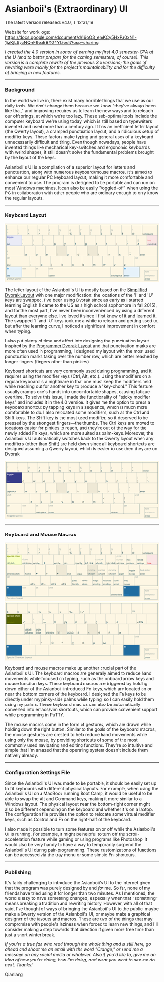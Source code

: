 
# Asianboii's (Extraordinary) UI


The latest version released: v4.0, T 12/31/19

Website for work logs: https://docs.google.com/document/d/16oO3_emKCy5HxPa0xN1-1jzKjLSycNQnF9eaEBX04Yk/edit?usp=sharing

*I created the 4.0 version in honor of earning my first 4.0 semester-GPA at the U (and to better prepare for the coming semesters, of course). This version is a complete rewrite of the previous 3.x versions; the goals of rewriting were mainly for the project's maintainability and for the difficulty of bringing in new features.*

***
### Background

In the world we live in, there exist many horrible things that we use as our daily tools. We don't change them because we know "they've always been like that," and improving requires us to learn the new ways and to reteach our offsprings, at which we're too lazy. These sub-optimal tools include the computer keyboard we're using today, which is still based on typewriters invented and used more than a century ago. It has an inefficient letter layout (the Qwerty layout), a cramped punctuation layout, and a ridiculous setup of modifier keys. These factors make typing and general uses of a keyboard unnecessarily difficult and tiring. Even though nowadays, people have invented things like mechanical key-switches and ergonomic keyboards with weird shapes, it still doesn't solve the fundamental problems brought by the layout of the keys.

Asianboii's UI is a compilation of a superior layout for letters and punctuation, along with numerous keyboard/mouse macros. It's aimed to enhance our regular PC keyboard layout, making it more comfortable and convenient to use. The program is designed to be portable and can run on most Windows machines. It can also be easily "toggled-off" when using the PC in collaboration with other people who are ordinary enough to only know the regular layouts.

***
### Keyboard Layout

![The default Asianboii's UI layout](https://github.com/asianboii-chen/AsianboiisUI/blob/master/4.0/Layout-4.0-Default.png)

The letter layout of the Asianboii's UI is mostly based on the [Simplified Dvorak Layout](https://en.wikipedia.org/wiki/Dvorak_keyboard_layout) with one major modification: the locations of the 'I' and 'U' keys are swapped. I've been using Dvorak since as early as I started learning English (I came to the US as a high school sophomore in fall 2015), and for the most part, I've never been inconvenienced by using a different layout than everyone else. I've loved it since I first knew of it and learned it. The swapped 'I' and 'U' keys took me a while to relearn and getting used to, but after the learning curve, I noticed a significant improvement in comfort when typing.

I also put plenty of time and effort into designing the punctuation layout. Inspired by the [Programmer Dvorak Layout](https://www.kaufmann.no/roland/dvorak/) and that punctuation marks are more often used in programming, I designed my layout with the most used punctuation marks taking over the number row, which are better reached by longer fingers (fingers other than pinkies).

Keyboard shortcuts are very commonly used during programming, and it requires using the modifier keys (Ctrl, Alt, etc.). Using the modifiers on a regular keyboard is a nightmare in that one must keep the modifiers held while reaching out for another key to produce a "key-chord." This feature usually cramps one's hands into uncomfortable shapes, causing fatigue overtime. To solve this issue, I made the functionality of "sticky modifier keys" and included it in the 4.0 version. It gives me the option to press a keyboard shortcut by tapping keys in a sequence, which is much more comfortable to do. I also relocated some modifiers, such as the Ctrl and Shift keys. The Shift key is the most used modifier, so it deserved to be pressed by the strongest fingers—the thumbs. The Ctrl keys are moved to locations easier for pinkies to reach, and they're out of the way for the newly added Fn keys, which are more suited as palm-keys. Moreover, the Asianboii's UI automatically switches back to the Qwerty layout when any modifiers (other than Shift) are held down since all keyboard shortcuts are designed assuming a Qwerty layout, which is easier to use then they are on Dvorak.

![The "toggled" layout (activated by holding down Tab key or by using toggle-lock/suspension key)](https://github.com/asianboii-chen/AsianboiisUI/blob/master/4.0/Layout-4.0-Toggled.png)

***
### Keyboard and Mouse Macros

![](https://github.com/asianboii-chen/AsianboiisUI/blob/master/4.0/Layout-4.0-Functions.png)
![](https://github.com/asianboii-chen/AsianboiisUI/blob/master/4.0/Layout-4.0-SpecChars.png)

Keyboard and mouse macros make up another crucial part of the Asianboii's UI. The keyboard macros are generally aimed to reduce hand movements while focused on typing, such as the onboard arrow keys and mouse function keys. These keyboard macros are triggered by holding down either of the Asianboii-introduced Fn keys, which are located on or near the bottom corners of the keyboard. I designed the Fn keys to be directly under my pinky-side palms while typing, so I can easily hold them using my palms. These keyboard macros can also be automatically converted into emacs/vim shortcuts, which can provide convenient support while programming in PuTTY.

The mouse macros come in the form of gestures, which are drawn while holding down the right button. Similar to the goals of the keyboard macros, the mouse gestures are created to help reduce hand movements while using only the mouse, by providing shortcuts of some of the most commonly used navigating and editing functions. They're so intuitive and simple that I'm amazed that the operating system doesn't include them natively already.

***
### Configuration Settings File

Since the Asianboii's UI was made to be portable, it should be easily set up to fit keyboards with different physical layouts. For example, when using the Asianboii's UI on a MacBook running Boot Camp, it would be useful to be able to swap the Alt and Command keys, making it more similar to a Windows layout. The physical layout near the bottom-right corner might also be different depending on the keyboard and whether it's on a laptop. The configuration file provides the option to relocate some virtual modifier keys, such as Control and Fn on the right-half of the keyboard.

I also made it possible to turn some features on or off while the Asianboii's UI is running. For example, it might be helpful to turn off the scroll-acceleration feature while gaming or using programs like Photoshop. It would also be very handy to have a way to temporarily suspend the Asianboii's UI during pair-programming. These customizations of functions can be accessed via the tray menu or some simple Fn-shortcuts.

***
### Publishing

It's fairly challenging to introduce the Asianboii's UI to the Internet given that the program was purely designed by and *for* me. So far, none of my friends have tried using it for longer than two minutes. As I mentioned, the world is lazy to have something changed, especially when that "something" means breaking a tradition and rewriting history. However, with all of that said, I've thought of ways of bringing the Asianboii's UI to the public: maybe make a Qwerty version of the Asianboii's UI, or maybe make a graphical designer of the layouts and macros. These are two of the things that may compromise with people's laziness when forced to learn new things, and I'll consider making a step towards that direction if given more free time than just a short winter break.

*If you're a true fan who read through the whole thing and is still here, go ahead and shoot me an email with the word "Orange," or send me a message on any social media or whatever. Also if you'd like to, give me an idea of how you're doing, how I'm doing, and what you want to see me do next. Thanks!*

Qianlang
